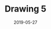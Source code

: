 ---
title: Drawing 5
date: '2019-05-27'
thumb_image: images/mar-4yo/4-mar-drawing5.jpg
thumb_image_alt: Drawing 5
image: images/mar-4yo/4-mar-drawing5.jpg
image_alt: Drawing 5
template: project
---	